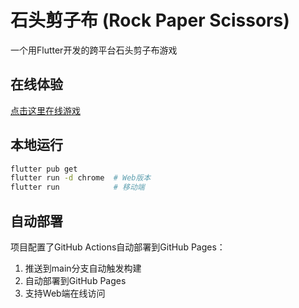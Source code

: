 # 石头剪子布 (Rock Paper Scissors)

一个用Flutter开发的跨平台石头剪子布游戏

## 在线体验

[点击这里在线游戏]([https://acsweets.github.io/RPS/])

## 本地运行

```bash
flutter pub get
flutter run -d chrome  # Web版本
flutter run            # 移动端
```

## 自动部署

项目配置了GitHub Actions自动部署到GitHub Pages：
1. 推送到main分支自动触发构建
2. 自动部署到GitHub Pages
3. 支持Web端在线访问
